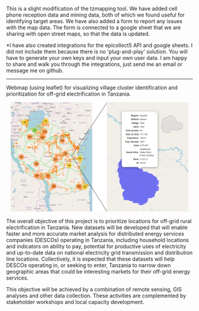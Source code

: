 This is a slight modification of the tzmapping tool. We have added cell phone reception data and mining data, both of which we found useful for identifying target areas. We have also added a form to report any issues with the map data. The form is connected to a google sheet that we are sharing with open street maps, so that the data is updated. 

*I have also created integrations for the epicollect5 API and google sheets. I did not include them because there is no 'plug-and-play' solution. You will have to generate your own keys and input your own user data. I am happy to share and walk you through the integrations, just send me an email or message me on github.

---------------------------------------------------------------
Webmap (using leaflet) for visualizing village cluster identification and prioritization for off-grid electrification in Tanzania.

<p style="text-align:center;"><img src="images/readme-image.png" heigth="700" width="480" alt="Image"></p>

The overall objective of this project is to prioritize locations for off-grid rural electrification in Tanzania. New datasets will be developed that will enable faster and more accurate market analysis for distributed energy services companies (DESCOs) operating in Tanzania, including household locations and indicators on ability to pay, potential for productive uses of electricity and up-to-date data on national electricity grid transmission and distribution line locations. Collectively, it is expected that these datasets will help DESCOs operating in, or seeking to enter, Tanzania to narrow down geographic areas that could be interesting markets for their off-grid energy services.

This objective will be achieved by a combination of remote sensing, GIS analyses and other data collection. These activities are complemented by stakeholder workshops and local capacity development. 
